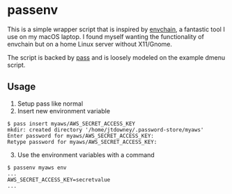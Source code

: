 # passenv

This is a simple wrapper script that is inspired by [envchain](https://github.com/sorah/envchain), a fantastic tool I use on my macOS laptop. I found myself wanting the functionality of envchain but on a home Linux server without X11/Gnome.

The script is backed by [pass](https://www.passwordstore.org/) and is loosely modeled on the example dmenu script.

## Usage

1. Setup pass like normal
2. Insert new environment variable
```
$ pass insert myaws/AWS_SECRET_ACCESS_KEY
mkdir: created directory '/home/jtdowney/.password-store/myaws'
Enter password for myaws/AWS_SECRET_ACCESS_KEY:
Retype password for myaws/AWS_SECRET_ACCESS_KEY:
```

3. Use the environment variables with a command
```
$ passenv myaws env
...
AWS_SECRET_ACCESS_KEY=secretvalue
...
```
